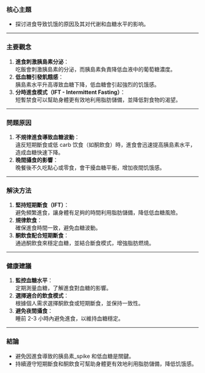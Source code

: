 ### 核心主題  
- 探讨进食导致饥饿的原因及其对代谢和血糖水平的影响。

---

### 主要觀念  
1. **進食刺激胰島素分泌**：  
   吃飯會刺激胰島素的分泌，而胰島素負責降低血液中的葡萄糖濃度。  
2. **低血糖引發飢餓感**：  
   胰島素水平升高導致血糖下降，低血糖會引起強烈的饥饿感。  
3. **分時進食模式（IFT - Intermittent Fasting）**：  
   短暫禁食可以幫助身體更有效地利用脂肪儲備，並降低對食物的渴望。

---

### 問題原因  
1. **不規律進食導致血糖波動**：  
   違反短期斷食或低 carb 饮食（如酮飲食）時，進食會迅速提高胰島素水平，造成血糖快速下降。  
2. **晚間攝食的影響**：  
   晚餐後不久吃點心或零食，會干擾血糖平衡，增加夜間饥饿感。

---

### 解決方法  
1. **堅持短期斷食（IFT）**：  
   避免頻繁進食，讓身體有足夠的時間利用脂肪儲備，降低低血糖風險。  
2. **規律飲食**：  
   確保進食時間一致，避免血糖波動。  
3. **酮飲食配合短期斷食**：  
   通過酮飲食來穩定血糖，並結合斷食模式，增強脂肪燃燒。

---

### 健康建議  
1. **監控血糖水平**：  
   定期測量血糖，了解進食對血糖的影響。  
2. **選擇適合的飲食模式**：  
   根據個人需求選擇酮飲食或短期斷食，並保持一致性。  
3. **避免夜間攝食**：  
   睡前 2-3 小時內避免進食，以維持血糖穩定。

---

### 結論  
- 避免因進食導致的胰島素_spike 和低血糖是關鍵。  
- 持續遵守短期斷食和酮飲食可幫助身體更有效地利用脂肪儲備，降低饥饿感。